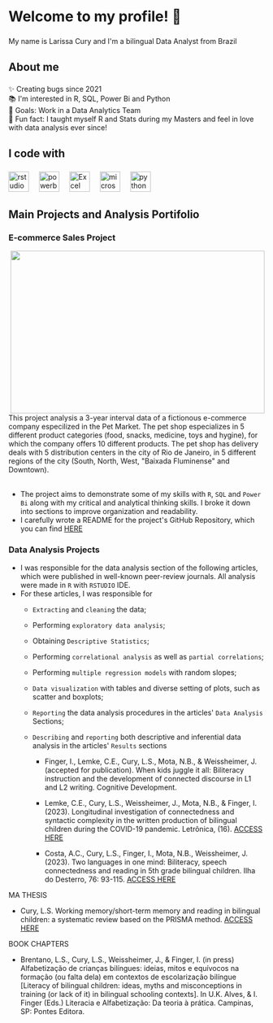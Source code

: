 <h1 align="left">Welcome to my profile! 👋 </h1>

###

<p align="left">My name is Larissa Cury and I'm a bilingual Data Analyst from Brazil</p>

###

<h2 align="left">About me</h2>

###

<p align="left">✨ Creating bugs since 2021<br>📚 I'm interested in R, SQL, Power Bi and Python<br>🎯 Goals: Work in a Data Analytics Team<br>🎲 Fun fact: I taught myself R and Stats during my Masters and feel in love with data analysis ever since!</p>

###

<h2 align="left">I code with</h2>

###

<div align="left">
  <img src="https://cdn.jsdelivr.net/gh/devicons/devicon/icons/rstudio/rstudio-original.svg" height="40" alt="rstudio logo"  />
  <img width="12" />
  <img src="https://upload.wikimedia.org/wikipedia/commons/c/cf/New_Power_BI_Logo.svg" height="40" alt="powerbi logo" />
  <img width="12" />
  <img src="https://img.icons8.com/?size=100&id=UECmBSgBOvPT&format=png&color=000000" alt="Excel logo"  height="40" />
  <img width="12" />
  <img src="https://cdn.jsdelivr.net/gh/devicons/devicon/icons/microsoftsqlserver/microsoftsqlserver-plain.svg" height="40" alt="microsoftsqlserver logo"  />
  <img width="12" />
  <img src="https://cdn.jsdelivr.net/gh/devicons/devicon/icons/python/python-original.svg" height="40" alt="python logo"  />
  
</div>

## Main Projects and Analysis Portifolio


### E-commerce Sales Project 
<img align="right" width="500" height="320" src="https://drive.google.com/uc?id=1dP7f8_ORmpAoVGIVIE5zeCCNPmubNNJJ">
This project analysis a 3-year interval data of a fictionous e-commerce company especilized in the Pet Market. The pet shop especializes in 5 different product categories (food, snacks, medicine, toys and hygine), for which the company offers 10 different products. The pet shop has delivery deals with 5 distribution centers in the city of Rio de Janeiro, in 5 different regions of the city (South, North, West, "Baixada Fluminense" and Downtown).
<br><br>

* The project aims to demonstrate some of my skills with `R`, `SQL` and `Power Bi` along with my critical and analytical thinking skills. I broke it down into sections to improve organization and readability. 
* I carefully wrote a README for the project's GitHub Repository, which you can find <a href="https://github.com/Larissa-Cury/E-commerceProject/tree/main" target="_blank">HERE</a>

###  Data Analysis Projects 

* I was responsible for the data analysis section of the following articles, which were published in well-known peer-review journals. All analysis were made in `R` with `RSTUDIO` IDE.
* For these articles, I was responsible for
   - `Extracting` and `cleaning` the data;
   - Performing `exploratory data analysis`;
   - Obtaining `Descriptive Statistics`;
   - Performing `correlational analysis` as well as `partial correlations`;
   - Performing `multiple regression models` with random slopes;
   - `Data visualization` with tables and diverse setting of plots, such as scatter and boxplots;
   - `Reporting` the data analysis procedures in the articles' `Data Analysis` Sections;
   - `Describing` and `reporting` both descriptive and inferential data analysis in the articles' `Results` sections


      - Finger, I., Lemke, C.E., Cury, L.S., Mota, N.B., & Weissheimer, J. (accepted for publication). When kids juggle it all: Biliteracy instruction and the development of connected discourse in L1 and L2 writing. Cognitive Development.
  
      - Lemke, C.E., Cury, L.S., Weissheimer, J., Mota, N.B., & Finger, I. (2023). Longitudinal investigation of connectedness and syntactic complexity in the written production of bilingual children during the COVID-19 pandemic. Letrônica, (16). <a href="https://revistaseletronicas.pucrs.br/letronica/article/view/44413/28234" target="_blank">ACCESS HERE</a>
      - Costa, A.C., Cury, L.S., Finger, I., Mota, N.B., Weissheimer, J. (2023). Two languages in one mind: Biliteracy, speech connectedness and reading in 5th grade bilingual children. Ilha do Desterro, 76: 93-115. <a href="https://periodicos.ufsc.br/index.php/desterro/article/view/94537/54736" target="_blank">ACCESS HERE</a>

MA THESIS

   - Cury, L.S. Working memory/short-term memory and reading in bilingual children: a systematic review based on the PRISMA method. <a href="[https://periodicos.ufsc.br/index.php/desterro/article/view/94537/54736](https://lume.ufrgs.br/handle/10183/278608)" target="_blank">ACCESS HERE</a>

BOOK CHAPTERS

   - Brentano, L.S., Cury, L.S., Weissheimer, J., & Finger, I. (in press) Alfabetização de crianças bilíngues: ideias, mitos e equívocos na formação (ou falta dela) em contextos de escolarização bilíngue [Literacy of bilingual children: ideas, myths and misconceptions in training (or lack of it) in bilingual schooling contexts]. In U.K. Alves, & I. Finger (Eds.) Literacia e Alfabetização: Da teoria à prática. Campinas, SP: Pontes Editora.

<!--
-- Hi there 👋


**Larissa-Cury/larissa-cury** is a ✨ _special_ ✨ repository because its `README.md` (this file) appears on your GitHub profile.

Here are some ideas to get you started:

- 🔭 I’m currently working on ...
- 🌱 I’m currently learning ...
- 👯 I’m looking to collaborate on ...
- 🤔 I’m looking for help with ...
- 💬 Ask me about ...
- 📫 How to reach me: ...
- 😄 Pronouns: ...
- ⚡ Fun fact: ...
-->
